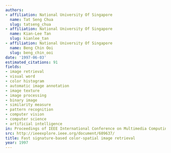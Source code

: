 ```yaml
---
authors:
- affiliation: National University Of Singapore
  name: Tat Seng Chua
  slug: tatseng_chua
- affiliation: National University Of Singapore
  name: Kian-Lee Tan
  slug: kianlee_tan
- affiliation: National University Of Singapore
  name: Beng Chin Ooi
  slug: beng_chin_ooi
date: '1997-06-03'
estimated_citations: 91
fields:
- image retrieval
- visual word
- color histogram
- automatic image annotation
- image texture
- image processing
- binary image
- similarity measure
- pattern recognition
- computer vision
- computer science
- artificial intelligence
in: Proceedings of IEEE International Conference on Multimedia Computing and Systems
src: http://ieeexplore.ieee.org/document/609637/
title: Fast signature-based color-spatial image retrieval
year: 1997
---
```

